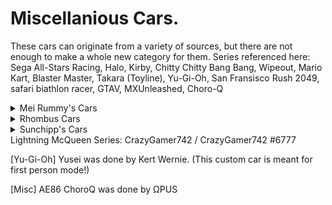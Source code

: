 # Miscellanious Cars.
These cars can originate from a variety of sources, but there are not enough to make a whole new category for them.
Series referenced here: Sega All-Stars Racing, Halo, Kirby, Chitty Chitty Bang Bang, Wipeout, Mario Kart, Blaster Master, Takara (Toyline), Yu-Gi-Oh,
San Fransisco Rush 2049, safari biathlon racer, GTAV, MXUnleashed, Choro-Q

<details>
  <summary>Mei Rummy's Cars</summary>
  
  * [Misc] Speedstar
 </details>
<details>
  <summary>Rhombus Cars</summary>
  
  * [Halo] Savannah
  * [Halo] Pillar Of Autumn
</details>
<details>
  <summary>Sunchipp's Cars</summary>
  
  * carby
  * chitty_chitty_bang_bang
  * feisa
  * mk_darby
  * mk_lair
  * mk_sunchipp
  * sophia iii (updated with new model and custom particles)
  * sophia zero (updated with old custom boostjet)
  * metal attacker (old sophia model but retouched)
  * Gaia-SOPHIA
  * Gaia-SOPHIA SV
  * speed_star
  * sunchipp_s_metarod
  * takara_buggy
  * Rocket ZX
  * Maxon
  * Magnum
  * Magnum Police
  * The Liberator
  * Vigilante
  * Lil' Brat
</details>
Lightning McQueen Series: CrazyGamer742 / CrazyGamer742 #6777

[Yu-Gi-Oh] Yusei was done by Kert Wernie. (This custom car is meant for first person mode!)

[Misc] AE86 ChoroQ was done by ΩPUS
